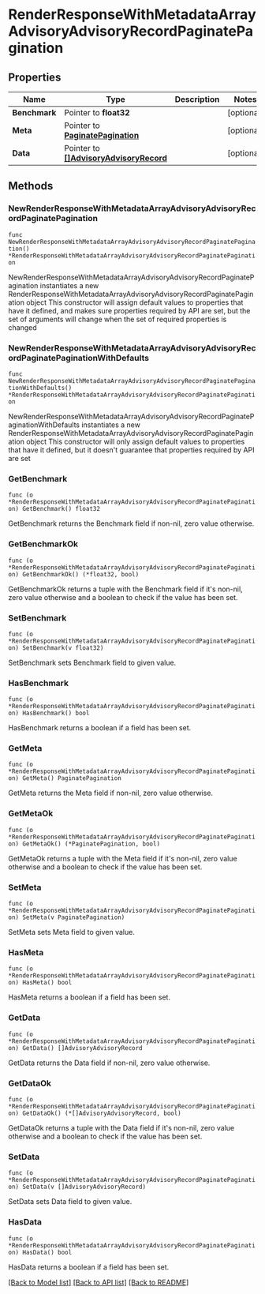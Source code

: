 # RenderResponseWithMetadataArrayAdvisoryAdvisoryRecordPaginatePagination

## Properties

Name | Type | Description | Notes
------------ | ------------- | ------------- | -------------
**Benchmark** | Pointer to **float32** |  | [optional] 
**Meta** | Pointer to [**PaginatePagination**](PaginatePagination.md) |  | [optional] 
**Data** | Pointer to [**[]AdvisoryAdvisoryRecord**](AdvisoryAdvisoryRecord.md) |  | [optional] 

## Methods

### NewRenderResponseWithMetadataArrayAdvisoryAdvisoryRecordPaginatePagination

`func NewRenderResponseWithMetadataArrayAdvisoryAdvisoryRecordPaginatePagination() *RenderResponseWithMetadataArrayAdvisoryAdvisoryRecordPaginatePagination`

NewRenderResponseWithMetadataArrayAdvisoryAdvisoryRecordPaginatePagination instantiates a new RenderResponseWithMetadataArrayAdvisoryAdvisoryRecordPaginatePagination object
This constructor will assign default values to properties that have it defined,
and makes sure properties required by API are set, but the set of arguments
will change when the set of required properties is changed

### NewRenderResponseWithMetadataArrayAdvisoryAdvisoryRecordPaginatePaginationWithDefaults

`func NewRenderResponseWithMetadataArrayAdvisoryAdvisoryRecordPaginatePaginationWithDefaults() *RenderResponseWithMetadataArrayAdvisoryAdvisoryRecordPaginatePagination`

NewRenderResponseWithMetadataArrayAdvisoryAdvisoryRecordPaginatePaginationWithDefaults instantiates a new RenderResponseWithMetadataArrayAdvisoryAdvisoryRecordPaginatePagination object
This constructor will only assign default values to properties that have it defined,
but it doesn't guarantee that properties required by API are set

### GetBenchmark

`func (o *RenderResponseWithMetadataArrayAdvisoryAdvisoryRecordPaginatePagination) GetBenchmark() float32`

GetBenchmark returns the Benchmark field if non-nil, zero value otherwise.

### GetBenchmarkOk

`func (o *RenderResponseWithMetadataArrayAdvisoryAdvisoryRecordPaginatePagination) GetBenchmarkOk() (*float32, bool)`

GetBenchmarkOk returns a tuple with the Benchmark field if it's non-nil, zero value otherwise
and a boolean to check if the value has been set.

### SetBenchmark

`func (o *RenderResponseWithMetadataArrayAdvisoryAdvisoryRecordPaginatePagination) SetBenchmark(v float32)`

SetBenchmark sets Benchmark field to given value.

### HasBenchmark

`func (o *RenderResponseWithMetadataArrayAdvisoryAdvisoryRecordPaginatePagination) HasBenchmark() bool`

HasBenchmark returns a boolean if a field has been set.

### GetMeta

`func (o *RenderResponseWithMetadataArrayAdvisoryAdvisoryRecordPaginatePagination) GetMeta() PaginatePagination`

GetMeta returns the Meta field if non-nil, zero value otherwise.

### GetMetaOk

`func (o *RenderResponseWithMetadataArrayAdvisoryAdvisoryRecordPaginatePagination) GetMetaOk() (*PaginatePagination, bool)`

GetMetaOk returns a tuple with the Meta field if it's non-nil, zero value otherwise
and a boolean to check if the value has been set.

### SetMeta

`func (o *RenderResponseWithMetadataArrayAdvisoryAdvisoryRecordPaginatePagination) SetMeta(v PaginatePagination)`

SetMeta sets Meta field to given value.

### HasMeta

`func (o *RenderResponseWithMetadataArrayAdvisoryAdvisoryRecordPaginatePagination) HasMeta() bool`

HasMeta returns a boolean if a field has been set.

### GetData

`func (o *RenderResponseWithMetadataArrayAdvisoryAdvisoryRecordPaginatePagination) GetData() []AdvisoryAdvisoryRecord`

GetData returns the Data field if non-nil, zero value otherwise.

### GetDataOk

`func (o *RenderResponseWithMetadataArrayAdvisoryAdvisoryRecordPaginatePagination) GetDataOk() (*[]AdvisoryAdvisoryRecord, bool)`

GetDataOk returns a tuple with the Data field if it's non-nil, zero value otherwise
and a boolean to check if the value has been set.

### SetData

`func (o *RenderResponseWithMetadataArrayAdvisoryAdvisoryRecordPaginatePagination) SetData(v []AdvisoryAdvisoryRecord)`

SetData sets Data field to given value.

### HasData

`func (o *RenderResponseWithMetadataArrayAdvisoryAdvisoryRecordPaginatePagination) HasData() bool`

HasData returns a boolean if a field has been set.


[[Back to Model list]](../README.md#documentation-for-models) [[Back to API list]](../README.md#documentation-for-api-endpoints) [[Back to README]](../README.md)


